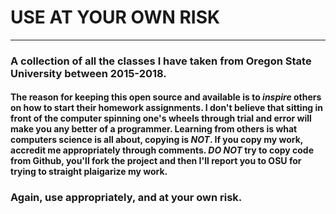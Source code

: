 #  USE AT YOUR OWN RISK 

-------------

### A collection of all the classes I have taken from Oregon State University between 2015-2018. 

#### The reason for keeping this open source and available is to _inspire_ others on how to start their homework assignments. I don't believe that sitting in front of the computer spinning one's wheels through trial and error will make you any better of a programmer. Learning from others is what computers science is all about, copying is *NOT*. If you copy my work, accredit me appropriately through comments. *DO NOT* try to copy code from Github, you'll fork the project and then I'll report you to OSU for trying to straight plaigarize my work. 


### Again, use appropriately, and at your own risk. 
